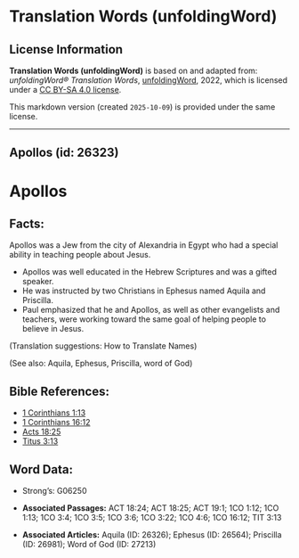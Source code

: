 # Translation Words (unfoldingWord)

## License Information

**Translation Words (unfoldingWord)** is based on and adapted from: _unfoldingWord® Translation Words_, [unfoldingWord](https://unfoldingword.org/utw), 2022, which is licensed under a [CC BY-SA 4.0 license](https://creativecommons.org/licenses/by-sa/4.0/legalcode.en).

This markdown version (created `2025-10-09`) is provided under the same license.



--------------------------------

## Apollos (id: 26323)

Apollos
=======

Facts:
------

Apollos was a Jew from the city of Alexandria in Egypt who had a special ability in teaching people about Jesus.

* Apollos was well educated in the Hebrew Scriptures and was a gifted speaker.
* He was instructed by two Christians in Ephesus named Aquila and Priscilla.
* Paul emphasized that he and Apollos, as well as other evangelists and teachers, were working toward the same goal of helping people to believe in Jesus.

(Translation suggestions: How to Translate Names)

(See also: Aquila, Ephesus, Priscilla, word of God)

Bible References:
-----------------

* [1 Corinthians 1:13](https://ref.ly/1Cor1:13)
* [1 Corinthians 16:12](https://ref.ly/1Cor16:12)
* [Acts 18:25](https://ref.ly/Acts18:25)
* [Titus 3:13](https://ref.ly/Titus3:13)

Word Data:
----------

* Strong’s: G06250

* **Associated Passages:** ACT 18:24; ACT 18:25; ACT 19:1; 1CO 1:12; 1CO 1:13; 1CO 3:4; 1CO 3:5; 1CO 3:6; 1CO 3:22; 1CO 4:6; 1CO 16:12; TIT 3:13
* **Associated Articles:** Aquila (ID: 26326); Ephesus (ID: 26564); Priscilla (ID: 26981); Word of God (ID: 27213)

